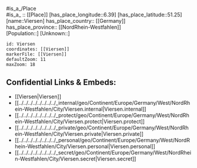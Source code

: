 ﻿---
location: [51.25,6.39] 
mapzoom: [7,12] 
mapmarker: city 
type: City
tags:
- geo/City


SpocWebEntityId: 35279
isDeleted: false
confidential: public

---
#is_a_/Place  
#is_a_ :: [[Place]] 
[has_place_longitude::6.39] 
[has_place_latitude::51.25] 
[name::Viersen] 
has_place_country:: [[Germany]]  
has_place_province:: [[NordRhein-Westfahlen]]  
[Population::] 
[Unknown::] 


```leaflet
id: Viersen
coordinates: [[Viersen]] 
markerFile: [[Viersen]] 
defaultZoom: 11 
maxZoom: 18
```


## Confidential Links & Embeds: 
- [[Viersen|Viersen]]  
- [[../../../../../../../../_internal/geo/Continent/Europe/Germany/West/NordRhein-Westfahlen/City/Viersen.internal|Viersen.internal]] 
- [[../../../../../../../../_protect/geo/Continent/Europe/Germany/West/NordRhein-Westfahlen/City/Viersen.protect|Viersen.protect]] 
- [[../../../../../../../../_private/geo/Continent/Europe/Germany/West/NordRhein-Westfahlen/City/Viersen.private|Viersen.private]] 
- [[../../../../../../../../_personal/geo/Continent/Europe/Germany/West/NordRhein-Westfahlen/City/Viersen.personal|Viersen.personal]] 
- [[../../../../../../../../_secret/geo/Continent/Europe/Germany/West/NordRhein-Westfahlen/City/Viersen.secret|Viersen.secret]] 
